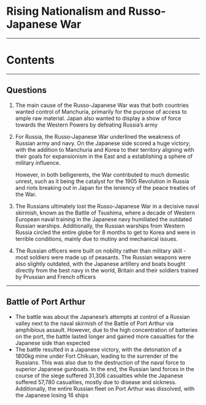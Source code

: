 # Rising Nationalism and Russo-Japanese War

---

# Contents

---

## Questions

1. The main cause of the Russo-Japanese War was that both countries wanted control of Manchuria, primarily for the purpose of access to ample raw material. Japan also wanted to display a show of force towards the Western Powers by defeating Russia’s army
2. For Russia, the Russo-Japanese War underlined the weakness of Russian army and navy. On the Japanese side scored a huge victory; with the addition to Manchuria and Korea to their territory aligning with their goals for expansionism in the East and a establishing a sphere of military influence.
    
    However, in both belligerents, the War contributed to much domestic unrest, such as it being the catalyst for the 1905 Revolution in Russia and riots breaking out in Japan for the leniency of the peace treaties of the War.
    
3. The Russians ultimately lost the Russo-Japanese War in a decisive naval skirmish, known as the Battle of Tsushima, where a decade of Western European naval training in the Japanese navy humiliated the outdated Russian warships. Additionally, the Russian warships from Western Russia circled the entire globe for 8 months to get to Korea and were in terrible conditions, mainly due to mutiny and mechanical issues.
4. The Russian officers were built on nobility rather than military skill - most soldiers were made up of peasants. The Russian weapons were also slightly outdated, with the Japanese artillery and boats bought directly from the best navy in the world, Britain and their soldiers trained by Prussian and French officers

---

## Battle of Port Arthur

- The battle was about the Japanese’s attempts at control of a Russian valley next to the naval skirmish of the Battle of Port Arthur via amphibious assault. However, due to the high concentration of batteries on the port, the battle lasted longer and gained more casualties for the Japanese side than expected
- The battle resulted in a Japanese victory, with the detonation of a 1800kg mine under Fort Chikuan, leading to the surrender of the Russians. This was also due to the destruction of the naval force to superior Japanese gunboats. In the end, the Russian land forces in the course of the siege suffered 31,306 casualties while the Japanese suffered 57,780 casualties, mostly due to disease and sickness. Additionally, the entire Russian fleet on Port Arthur was dissolved, with the Japanese losing 16 ships